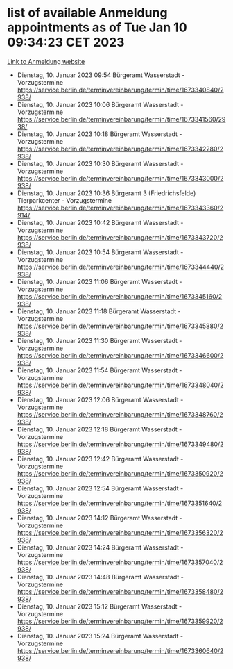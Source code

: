 # list of available Anmeldung appointments as of Tue Jan 10 09:34:23 CET 2023
[Link to Anmeldung website](https://service.berlin.de/terminvereinbarung/termin/tag.php?termin=0&anliegen[]=120686&dienstleisterlist=122210,122217,327316,122219,327312,122227,327314,122231,327346,122243,327348,122252,329742,122260,329745,122262,329748,122254,329751,122271,327278,122273,327274,122277,327276,330436,122280,327294,122282,327290,122284,327292,327539,122291,327270,122285,327266,122286,327264,122296,327268,150230,329760,122301,327282,122297,327286,122294,327284,122312,329763,122314,329775,122304,327330,122311,327334,122309,327332,122281,327352,122279,329772,122276,327324,122274,327326,122267,329766,122246,327318,122251,327320,122257,327322,122208,327298,122226,327300,121362,121364&herkunft=http%3A%2F%2Fservice.berlin.de%2Fdienstleistung%2F120686%2F)
- Dienstag, 10. Januar 2023 09:54 Bürgeramt Wasserstadt - Vorzugstermine https://service.berlin.de/terminvereinbarung/termin/time/1673340840/2938/
- Dienstag, 10. Januar 2023 10:06 Bürgeramt Wasserstadt - Vorzugstermine https://service.berlin.de/terminvereinbarung/termin/time/1673341560/2938/
- Dienstag, 10. Januar 2023 10:18 Bürgeramt Wasserstadt - Vorzugstermine https://service.berlin.de/terminvereinbarung/termin/time/1673342280/2938/
- Dienstag, 10. Januar 2023 10:30 Bürgeramt Wasserstadt - Vorzugstermine https://service.berlin.de/terminvereinbarung/termin/time/1673343000/2938/
- Dienstag, 10. Januar 2023 10:36 Bürgeramt 3 (Friedrichsfelde) Tierparkcenter - Vorzugstermine https://service.berlin.de/terminvereinbarung/termin/time/1673343360/2914/
- Dienstag, 10. Januar 2023 10:42 Bürgeramt Wasserstadt - Vorzugstermine https://service.berlin.de/terminvereinbarung/termin/time/1673343720/2938/
- Dienstag, 10. Januar 2023 10:54 Bürgeramt Wasserstadt - Vorzugstermine https://service.berlin.de/terminvereinbarung/termin/time/1673344440/2938/
- Dienstag, 10. Januar 2023 11:06 Bürgeramt Wasserstadt - Vorzugstermine https://service.berlin.de/terminvereinbarung/termin/time/1673345160/2938/
- Dienstag, 10. Januar 2023 11:18 Bürgeramt Wasserstadt - Vorzugstermine https://service.berlin.de/terminvereinbarung/termin/time/1673345880/2938/
- Dienstag, 10. Januar 2023 11:30 Bürgeramt Wasserstadt - Vorzugstermine https://service.berlin.de/terminvereinbarung/termin/time/1673346600/2938/
- Dienstag, 10. Januar 2023 11:54 Bürgeramt Wasserstadt - Vorzugstermine https://service.berlin.de/terminvereinbarung/termin/time/1673348040/2938/
- Dienstag, 10. Januar 2023 12:06 Bürgeramt Wasserstadt - Vorzugstermine https://service.berlin.de/terminvereinbarung/termin/time/1673348760/2938/
- Dienstag, 10. Januar 2023 12:18 Bürgeramt Wasserstadt - Vorzugstermine https://service.berlin.de/terminvereinbarung/termin/time/1673349480/2938/
- Dienstag, 10. Januar 2023 12:42 Bürgeramt Wasserstadt - Vorzugstermine https://service.berlin.de/terminvereinbarung/termin/time/1673350920/2938/
- Dienstag, 10. Januar 2023 12:54 Bürgeramt Wasserstadt - Vorzugstermine https://service.berlin.de/terminvereinbarung/termin/time/1673351640/2938/
- Dienstag, 10. Januar 2023 14:12 Bürgeramt Wasserstadt - Vorzugstermine https://service.berlin.de/terminvereinbarung/termin/time/1673356320/2938/
- Dienstag, 10. Januar 2023 14:24 Bürgeramt Wasserstadt - Vorzugstermine https://service.berlin.de/terminvereinbarung/termin/time/1673357040/2938/
- Dienstag, 10. Januar 2023 14:48 Bürgeramt Wasserstadt - Vorzugstermine https://service.berlin.de/terminvereinbarung/termin/time/1673358480/2938/
- Dienstag, 10. Januar 2023 15:12 Bürgeramt Wasserstadt - Vorzugstermine https://service.berlin.de/terminvereinbarung/termin/time/1673359920/2938/
- Dienstag, 10. Januar 2023 15:24 Bürgeramt Wasserstadt - Vorzugstermine https://service.berlin.de/terminvereinbarung/termin/time/1673360640/2938/
